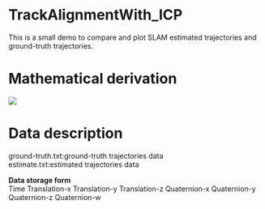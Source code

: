 # TrackAlignmentWith_ICP
This is a small demo to compare and plot SLAM estimated trajectories and ground-truth trajectories.

# Mathematical derivation
![](https://github.com/TianQi-777/TrackAlignmentWith_ICP/blob/master/images/formula1.png)

# Data description
ground-truth.txt:ground-truth trajectories data  
estimate.txt:estimated trajectories data  

**Data storage form**  
Time  Translation-x  Translation-y  Translation-z  Quaternion-x  Quaternion-y  Quaternion-z  Quaternion-w  

